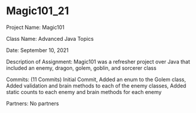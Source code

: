 # Magic101_21
Project Name: Magic101

Class Name: Advanced Java Topics

Date: September 10, 2021

Description of Assignment: Magic101 was a refresher project over Java that included an enemy, dragon, golem, goblin, and sorcerer class

Commits: (11 Commits) Initial Commit, Added an enum to the Golem class, Added validation and brain methods to each of the enemy classes, Added static counts to each enemy and brain methods for each enemy

Partners: No partners
